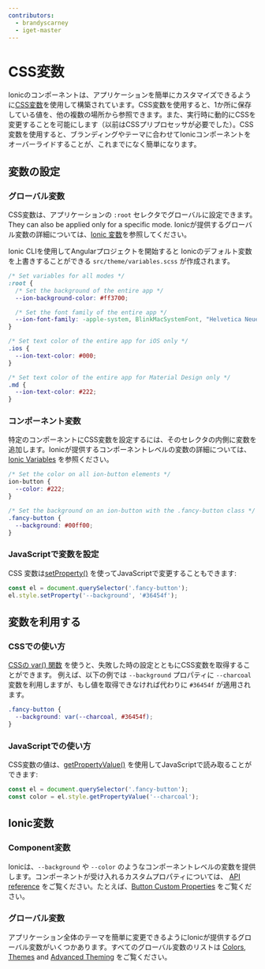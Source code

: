 ```yaml
---
contributors:
  - brandyscarney
  - iget-master
---
```


# CSS変数

Ionicのコンポーネントは、アプリケーションを簡単にカスタマイズできるように<a href="https://developer.mozilla.org/en-US/docs/Web/CSS/Using_CSS_variables" target="_blank">CSS変数</a>を使用して構築されています。CSS変数を使用すると、1か所に保存している値を、他の複数の場所から参照できます。また、実行時に動的にCSSを変更することを可能にします（以前はCSSプリプロセッサが必要でした）。CSS変数を使用すると、ブランディングやテーマに合わせてIonicコンポーネントをオーバーライドすることが、これまでになく簡単になります。

## 変数の設定

### グローバル変数

CSS変数は、アプリケーションの `:root` セレクタでグローバルに設定できます。They can also be applied only for a specific mode. Ionicが提供するグローバル変数の詳細については、[Ionic 変数](#ionic-variables)を参照してください。

Ionic CLIを使用してAngularプロジェクトを開始すると Ionicのデフォルト変数を上書きすることができる `src/theme/variables.scss` が作成されます。

```css
/* Set variables for all modes */
:root {
  /* Set the background of the entire app */
  --ion-background-color: #ff3700;

  /* Set the font family of the entire app */
  --ion-font-family: -apple-system, BlinkMacSystemFont, "Helvetica Neue", "Roboto", sans-serif;
}

/* Set text color of the entire app for iOS only */
.ios {
  --ion-text-color: #000;
}

/* Set text color of the entire app for Material Design only */
.md {
  --ion-text-color: #222;
}
```


### コンポーネント変数

特定のコンポーネントにCSS変数を設定するには、そのセレクタの内側に変数を追加します。Ionicが提供するコンポーネントレベルの変数の詳細については、[Ionic Variables](#ionic-variables) を参照ください。

```css
/* Set the color on all ion-button elements */
ion-button {
  --color: #222;
}

/* Set the background on an ion-button with the .fancy-button class */
.fancy-button {
  --background: #00ff00;
}
```

### JavaScriptで変数を設定

CSS 変数は[setProperty()](https://developer.mozilla.org/en-US/docs/Web/API/CSSStyleDeclaration/setProperty) を使ってJavaScriptで変更することもできます:

```js
const el = document.querySelector('.fancy-button');
el.style.setProperty('--background', '#36454f');
```

## 変数を利用する

### CSSでの使い方

[CSSの var() 関数](https://developer.mozilla.org/en-US/docs/Web/CSS/var) を使うと、失敗した時の設定とともにCSS変数を取得することができます。 例えば、以下の例では `--background` プロパティに `--charcoal` 変数を利用しますが、もし値を取得できなければ代わりに `#36454f` が適用されます。

```css
.fancy-button {
  --background: var(--charcoal, #36454f);
}
```

### JavaScriptでの使い方

CSS変数の値は、[getPropertyValue()](https://developer.mozilla.org/en-US/docs/Web/API/CSSStyleDeclaration/getPropertyValue) を使用してJavaScriptで読み取ることができます:

```js
const el = document.querySelector('.fancy-button');
const color = el.style.getPropertyValue('--charcoal');
```

## Ionic変数

### Component変数

Ionicは、`--background` や `--color` のようなコンポーネントレベルの変数を提供します。コンポーネントが受け入れるカスタムプロパティについては、 [API reference](/docs/api/) をご覧ください。たとえば、[Button Custom Properties](/docs/api/button#css-custom-properties) をご覧ください。


### グローバル変数

アプリケーション全体のテーマを簡単に変更できるようにIonicが提供するグローバル変数がいくつかあります。すべてのグローバル変数のリストは [Colors](/docs/theming/colors), [Themes](/docs/theming/themes) and [Advanced Theming](/docs/theming/advanced) をご覧ください。
